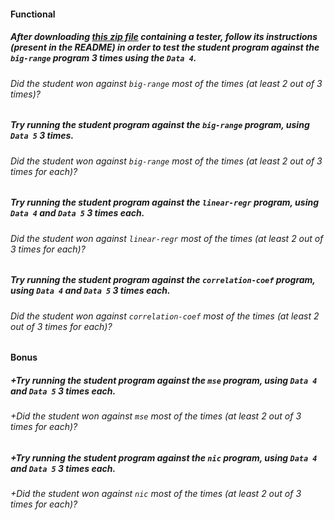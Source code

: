 #### Functional

##### After downloading [this zip file](https://assets.01-edu.org/guess-it/guess-it-dockerized.zip) containing a tester, follow its instructions (present in the README) in order to test the student program against the `big-range` program 3 times using the `Data 4`.

###### Did the student won against `big-range` most of the times (at least 2 out of 3 times)?

##### Try running the student program against the `big-range` program, using `Data 5` 3 times.

###### Did the student won against `big-range` most of the times (at least 2 out of 3 times for each)?

##### Try running the student program against the `linear-regr` program, using `Data 4` and `Data 5` 3 times each.

###### Did the student won against `linear-regr` most of the times (at least 2 out of 3 times for each)?

##### Try running the student program against the `correlation-coef` program, using `Data 4` and `Data 5` 3 times each.

###### Did the student won against `correlation-coef` most of the times (at least 2 out of 3 times for each)?

#### Bonus

##### +Try running the student program against the `mse` program, using `Data 4` and `Data 5` 3 times each.

###### +Did the student won against `mse` most of the times (at least 2 out of 3 times for each)?

##### +Try running the student program against the `nic` program, using `Data 4` and `Data 5` 3 times each.

###### +Did the student won against `nic` most of the times (at least 2 out of 3 times for each)?
